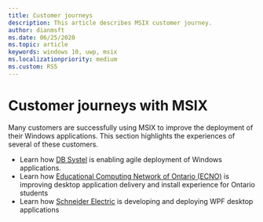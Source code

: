 ```yaml
---
title: Customer journeys
description: This article describes MSIX customer journey. 
author: dianmsft
ms.date: 06/25/2020
ms.topic: article
keywords: windows 10, uwp, msix
ms.localizationpriority: medium
ms.custom: RS5
---
```


# Customer journeys with MSIX

Many customers are successfully using MSIX to improve the deployment of their Windows applications. This section highlights the experiences of several of these customers.

* Learn how [DB Systel](customer/db-systel.md) is enabling agile deployment of Windows applications.
* Learn how [Educational Computing Network of Ontario (ECNO)](customer/ecno.md) is improving desktop application delivery and install experience for Ontario students
* Learn how [Schneider Electric](customer/schneider-electric.md) is developing and deploying WPF desktop applications
